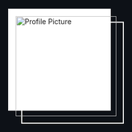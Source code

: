 <style>
html {
  width: 100%;
  height: 100%;
  overflow: hidden;
  display: flex;
  align-items: center;
  justify-content: center;
  background-color: #0d1117;
}

.wrap-image {
  position: relative;
  &::before,
  &::after {
    content: "";
    width: 100%;
    height: 100%;
    position: absolute;
    z-index: -1;
    border: 2px solid white;
    transition: all .25s ease-out;
  }
  &::before {
    background-color: white;
    top: -15px;
    left: -15px;
  }
  &::after {
    bottom: -15px;
    right: -15px;
  }
  &:hover {
    &::before {
      top: 15px;
      left: 15px;
    }
    &::after {
      bottom: 15px;
      right: 15px;
    }
  }
}

</style>

<div class="wrap-image">
  <img width=200px height=200px src="https://avatars.githubusercontent.com/u/43869232?v=4" alt="Profile Picture">
</div>

<!--
**Shuzhengz/Shuzhengz** is a ✨ _special_ ✨ repository because its `README.md` (this file) appears on your GitHub profile.

Here are some ideas to get you started:

- 🔭 I’m currently working on ...
- 🌱 I’m currently learning ...
- 👯 I’m looking to collaborate on ...
- 🤔 I’m looking for help with ...
- 💬 Ask me about ...
- 📫 How to reach me: ...
- 😄 Pronouns: ...
- ⚡ Fun fact: ...
-->
